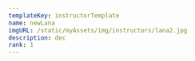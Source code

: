 ```yaml
---
templateKey: instructorTemplate
name: newLana
imgURL: /static/myAssets/img/instructors/lana2.jpg
description: dec
rank: 1
---
```

